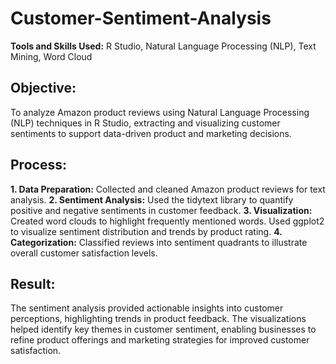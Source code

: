 # Customer-Sentiment-Analysis
**Tools and Skills Used:** R Studio, Natural Language Processing (NLP), Text Mining, Word Cloud

## Objective:
To analyze Amazon product reviews using Natural Language Processing (NLP) techniques in R Studio, extracting and visualizing customer sentiments to support data-driven product and marketing decisions.

## Process:
**1. Data Preparation:** Collected and cleaned Amazon product reviews for text analysis.
**2. Sentiment Analysis:** Used the tidytext library to quantify positive and negative sentiments in customer feedback.
**3. Visualization:** Created word clouds to highlight frequently mentioned words. Used ggplot2 to visualize sentiment distribution and trends by product rating.
**4. Categorization:** Classified reviews into sentiment quadrants to illustrate overall customer satisfaction levels.

## Result:
The sentiment analysis provided actionable insights into customer perceptions, highlighting trends in product feedback. The visualizations helped identify key themes in customer sentiment, enabling businesses to refine product offerings and marketing strategies for improved customer satisfaction.
